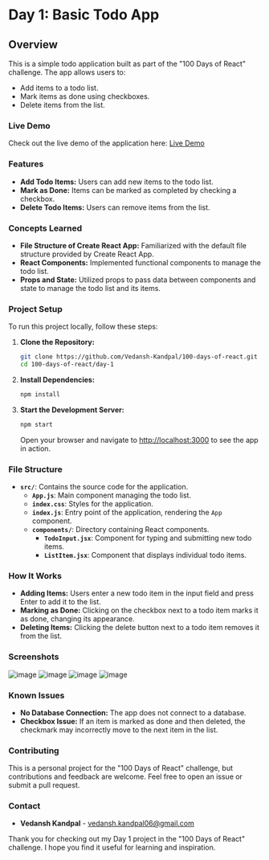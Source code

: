 # Day 1: Basic Todo App

## Overview

This is a simple todo application built as part of the "100 Days of React" challenge. The app allows users to:

- Add items to a todo list.
- Mark items as done using checkboxes.
- Delete items from the list.

### Live Demo

Check out the live demo of the application here: [Live Demo](https://100-days-of-react.vercel.app/)

### Features

- **Add Todo Items:** Users can add new items to the todo list.
- **Mark as Done:** Items can be marked as completed by checking a checkbox.
- **Delete Todo Items:** Users can remove items from the list.

### Concepts Learned

- **File Structure of Create React App:** Familiarized with the default file structure provided by Create React App.
- **React Components:** Implemented functional components to manage the todo list.
- **Props and State:** Utilized props to pass data between components and state to manage the todo list and its items.

### Project Setup

To run this project locally, follow these steps:

1. **Clone the Repository:**

   ```bash
   git clone https://github.com/Vedansh-Kandpal/100-days-of-react.git
   cd 100-days-of-react/day-1
   ```

2. **Install Dependencies:**

   ```bash
   npm install
   ```

3. **Start the Development Server:**

   ```bash
   npm start
   ```

   Open your browser and navigate to [http://localhost:3000](http://localhost:3000) to see the app in action.

### File Structure

- **`src/`**: Contains the source code for the application.
  - **`App.js`**: Main component managing the todo list.
  - **`index.css`**: Styles for the application.
  - **`index.js`**: Entry point of the application, rendering the `App` component.
  - **`components/`**: Directory containing React components.
    - **`TodoInput.jsx`**: Component for typing and submitting new todo items.
    - **`ListItem.jsx`**: Component that displays individual todo items.

### How It Works

- **Adding Items:** Users enter a new todo item in the input field and press Enter to add it to the list.
- **Marking as Done:** Clicking on the checkbox next to a todo item marks it as done, changing its appearance.
- **Deleting Items:** Clicking the delete button next to a todo item removes it from the list.

### Screenshots

![image](https://github.com/user-attachments/assets/ac5e61d8-f189-49ab-8fe4-ca3f50679e9f)
![image](https://github.com/user-attachments/assets/3453152d-b791-48a9-a3c4-a2137657a3fb)
![image](https://github.com/user-attachments/assets/d1cd7f0f-0c79-4aeb-8e5f-fabb16cc6f4f)
![image](https://github.com/user-attachments/assets/c516f24d-01f8-4dca-93da-e9d3be053843)

### Known Issues

- **No Database Connection:** The app does not connect to a database.
- **Checkbox Issue:** If an item is marked as done and then deleted, the checkmark may incorrectly move to the next item in the list.

### Contributing

This is a personal project for the "100 Days of React" challenge, but contributions and feedback are welcome. Feel free to open an issue or submit a pull request.

### Contact

- **Vedansh Kandpal** - [vedansh.kandpal06@gmail.com](mailto:vedansh.kandpal06@gmail.com)

Thank you for checking out my Day 1 project in the "100 Days of React" challenge. I hope you find it useful for learning and inspiration.
